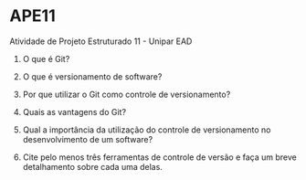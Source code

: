 # APE11
Atividade de Projeto Estruturado 11 - Unipar EAD


1. O que é Git?

2. O que é versionamento de software?

3. Por que utilizar o Git como controle de versionamento?

4. Quais as vantagens do Git?

5. Qual a importância da utilização do controle de versionamento no desenvolvimento de um software?

6. Cite pelo menos três ferramentas de controle de versão e faça um breve detalhamento sobre cada uma delas.